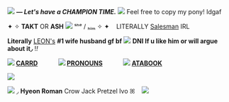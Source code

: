![](https://xyz.crd.co/assets/images/gallery03/ea7f93f6.gif?v=de6feabd) ***— Let's have a CHAMPION TIME.*** ![](https://xyz.crd.co/assets/images/gallery18/1bb27310.gif?v=de6feabd) Feel free to copy my pony! Idgaf

 ✦ ✧ **TAKT** OR **ASH**  ![](https://xyz.crd.co/assets/images/gallery06/384a5fae.gif?v=de6feabd) ‎ ‎ ‎ ˢʰᵉ / ₕᵢₘ ✧ ✦‎ ‎ ‎ ‎ LITERALLY [Salesman](https://villains.fandom.com/wiki/The_Recruiter_(Squid_Game)) IRL‎ ‎ ‎

**Literally** [LEON's]((https://bulbapedia.bulbagarden.net/wiki/Leon)) **#1 wife husband gf bf**‎  ‎![](https://xyz.crd.co/assets/images/gallery01/f2da33f9.gif?v=de6feabd)   **DNI If u like him or will argue about it◞**  !*!*
 
**![](https://i.postimg.cc/FzGxrMjT/345.gif) [CARRD](https://ashleon.carrd.co/)‎ ‎ ‎ ‎ ‎ ‎ ‎ ‎ ‎ ‎ ‎ ‎ ‎ ‎ ![](https://i.postimg.cc/FzGxrMjT/345.gif) [PRONOUNS](https://en.pronouns.page/@Takt)‎ ‎ ‎ ‎ ‎ ‎ ‎ ‎ ‎ ‎ ‎ ‎ ‎ ‎ ![](https://i.postimg.cc/FzGxrMjT/345.gif) [ATABOOK](https://takt.atabook.org/)**

![](https://i.pinimg.com/736x/c3/4b/16/c34b16d78066a462d3d810674bc07c07.jpg)

![](https://xyz.crd.co/assets/images/gallery18/914007de.gif?v=de6feabd)  ‎   ‎ ‎◞  **Hyeon  Roman**  Crow  Jack  Pretzel  Ivo  ꕤ ‎   ‎ ‎ ![](https://ashleon.carrd.co/assets/images/image06.gif?v=10cd23ec)
